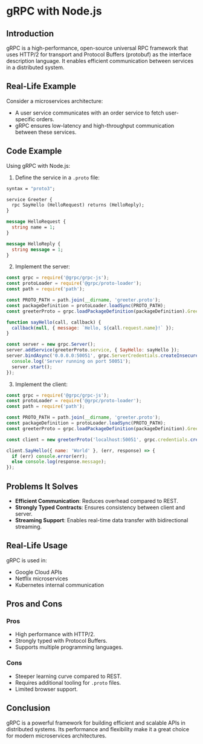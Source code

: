 # gRPC with Node.js

## Introduction
gRPC is a high-performance, open-source universal RPC framework that uses HTTP/2 for transport and Protocol Buffers (protobuf) as the interface description language. It enables efficient communication between services in a distributed system.

## Real-Life Example
Consider a microservices architecture:
- A user service communicates with an order service to fetch user-specific orders.
- gRPC ensures low-latency and high-throughput communication between these services.

## Code Example
Using gRPC with Node.js:

1. Define the service in a `.proto` file:
```proto
syntax = "proto3";

service Greeter {
  rpc SayHello (HelloRequest) returns (HelloReply);
}

message HelloRequest {
  string name = 1;
}

message HelloReply {
  string message = 1;
}
```

2. Implement the server:
```javascript
const grpc = require('@grpc/grpc-js');
const protoLoader = require('@grpc/proto-loader');
const path = require('path');

const PROTO_PATH = path.join(__dirname, 'greeter.proto');
const packageDefinition = protoLoader.loadSync(PROTO_PATH);
const greeterProto = grpc.loadPackageDefinition(packageDefinition).Greeter;

function sayHello(call, callback) {
  callback(null, { message: `Hello, ${call.request.name}!` });
}

const server = new grpc.Server();
server.addService(greeterProto.service, { SayHello: sayHello });
server.bindAsync('0.0.0.0:50051', grpc.ServerCredentials.createInsecure(), () => {
  console.log('Server running on port 50051');
  server.start();
});
```

3. Implement the client:
```javascript
const grpc = require('@grpc/grpc-js');
const protoLoader = require('@grpc/proto-loader');
const path = require('path');

const PROTO_PATH = path.join(__dirname, 'greeter.proto');
const packageDefinition = protoLoader.loadSync(PROTO_PATH);
const greeterProto = grpc.loadPackageDefinition(packageDefinition).Greeter;

const client = new greeterProto('localhost:50051', grpc.credentials.createInsecure());

client.SayHello({ name: 'World' }, (err, response) => {
  if (err) console.error(err);
  else console.log(response.message);
});
```

## Problems It Solves
- **Efficient Communication**: Reduces overhead compared to REST.
- **Strongly Typed Contracts**: Ensures consistency between client and server.
- **Streaming Support**: Enables real-time data transfer with bidirectional streaming.

## Real-Life Usage
gRPC is used in:
- Google Cloud APIs
- Netflix microservices
- Kubernetes internal communication

## Pros and Cons
### Pros
- High performance with HTTP/2.
- Strongly typed with Protocol Buffers.
- Supports multiple programming languages.

### Cons
- Steeper learning curve compared to REST.
- Requires additional tooling for `.proto` files.
- Limited browser support.

## Conclusion
gRPC is a powerful framework for building efficient and scalable APIs in distributed systems. Its performance and flexibility make it a great choice for modern microservices architectures.
